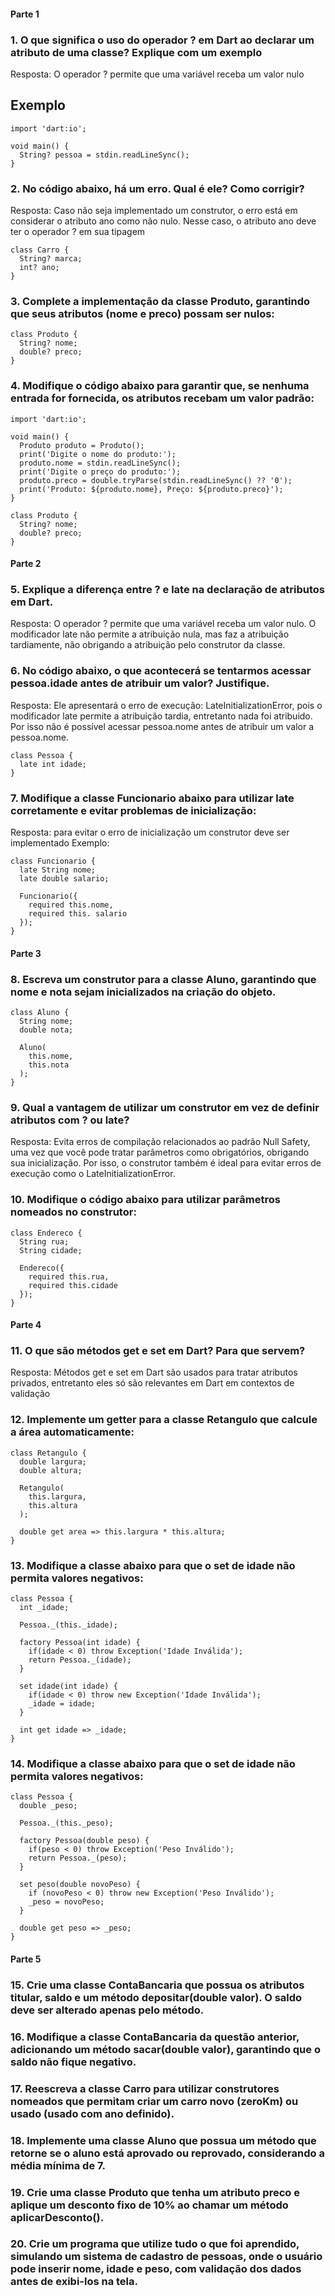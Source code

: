 #### Parte 1
### 1. O que significa o uso do operador ? em Dart ao declarar um atributo de uma classe? Explique com um exemplo
Resposta: O operador ? permite que uma variável receba um valor nulo

## Exemplo
````
import 'dart:io';

void main() {
  String? pessoa = stdin.readLineSync();
}
````
### 2. No código abaixo, há um erro. Qual é ele? Como corrigir?
Resposta: Caso não seja implementado um construtor, o erro está em considerar o atributo ano como não nulo. Nesse caso, o atributo ano deve ter o operador ? em sua tipagem
````
class Carro {
  String? marca;
  int? ano;
}
````

### 3. Complete a implementação da classe Produto, garantindo que seus atributos (nome e preco) possam ser nulos:
````
class Produto {
  String? nome;
  double? preco;
}
````

### 4. Modifique o código abaixo para garantir que, se nenhuma entrada for fornecida, os atributos recebam um valor padrão:
````
import 'dart:io';

void main() {
  Produto produto = Produto();
  print('Digite o nome do produto:');
  produto.nome = stdin.readLineSync();
  print('Digite o preço do produto:');
  produto.preco = double.tryParse(stdin.readLineSync() ?? '0');
  print('Produto: ${produto.nome}, Preço: ${produto.preco}');
}

class Produto {
  String? nome;
  double? preco;
}
````

#### Parte 2
### 5. Explique a diferença entre ? e late na declaração de atributos em Dart.
Resposta: O operador ? permite que uma variável receba um valor nulo. O modificador late não permite a atribuição nula, mas faz a atribuição tardiamente, não obrigando a atribuição pelo construtor da classe.

### 6. No código abaixo, o que acontecerá se tentarmos acessar pessoa.idade antes de atribuir um valor? Justifique.
Resposta: Ele apresentará o erro de execução: LateInitializationError, pois o modificador late permite a atribuição tardia, entretanto nada foi atribuido. Por isso não é possível acessar pessoa.nome antes de atribuir um valor a pessoa.nome.
````
class Pessoa {
  late int idade;
}
````
### 7. Modifique a classe Funcionario abaixo para utilizar late corretamente e evitar problemas de inicialização:
Resposta: para evitar o erro de inicialização um construtor deve ser implementado
Exemplo:
````
class Funcionario {
  late String nome;
  late double salario;

  Funcionario({
    required this.nome,
    required this. salario
  });
}
````

#### Parte 3
### 8. Escreva um construtor para a classe Aluno, garantindo que nome e nota sejam inicializados na criação do objeto.
````
class Aluno {
  String nome;
  double nota;

  Aluno(
    this.nome,
    this.nota
  );
}
````

### 9. Qual a vantagem de utilizar um construtor em vez de definir atributos com ? ou late?
Resposta: Evita erros de compilação relacionados ao padrão Null Safety, uma vez que você pode tratar parâmetros como obrigatórios, obrigando sua inicialização. Por isso, o construtor também é ideal para evitar erros de execução como o LateInitializationError.

### 10. Modifique o código abaixo para utilizar parâmetros nomeados no construtor:
````
class Endereco {
  String rua;
  String cidade;
  
  Endereco({
    required this.rua, 
    required this.cidade
  });
}
````

#### Parte 4
### 11. O que são métodos get e set em Dart? Para que servem?
Resposta: Métodos get e set em Dart são usados para tratar atributos privados, entretanto eles só são relevantes em Dart em contextos de validação

### 12. Implemente um getter para a classe Retangulo que calcule a área automaticamente:
````
class Retangulo {
  double largura;
  double altura;
  
  Retangulo(
    this.largura,
    this.altura
  );

  double get area => this.largura * this.altura;
}
````

### 13. Modifique a classe abaixo para que o set de idade não permita valores negativos:
````
class Pessoa {
  int _idade;

  Pessoa._(this._idade);

  factory Pessoa(int idade) {
    if(idade < 0) throw Exception('Idade Inválida');
    return Pessoa._(idade);
  }

  set idade(int idade) {
    if(idade < 0) throw new Exception('Idade Inválida');
    _idade = idade;
  }

  int get idade => _idade;
}
````

### 14. Modifique a classe abaixo para que o set de idade não permita valores negativos:
````
class Pessoa {
  double _peso;

  Pessoa._(this._peso);

  factory Pessoa(double peso) {
    if(peso < 0) throw Exception('Peso Inválido');
    return Pessoa._(peso);
  }

  set peso(double novoPeso) {
    if (novoPeso < 0) throw new Exception('Peso Inválido');
    _peso = novoPeso;
  }
  
  double get peso => _peso;
}
````

#### Parte 5
### 15. Crie uma classe ContaBancaria que possua os atributos titular, saldo e um método depositar(double valor). O saldo deve ser alterado apenas pelo método.
### 16. Modifique a classe ContaBancaria da questão anterior, adicionando um método sacar(double valor), garantindo que o saldo não fique negativo.
### 17. Reescreva a classe Carro para utilizar construtores nomeados que permitam criar um carro novo (zeroKm) ou usado (usado com ano definido).
### 18. Implemente uma classe Aluno que possua um método que retorne se o aluno está aprovado ou reprovado, considerando a média mínima de 7.
### 19. Crie uma classe Produto que tenha um atributo preco e aplique um desconto fixo de 10% ao chamar um método aplicarDesconto().
### 20. Crie um programa que utilize tudo o que foi aprendido, simulando um sistema de cadastro de pessoas, onde o usuário pode inserir nome, idade e peso, com validação dos dados antes de exibi-los na tela.




